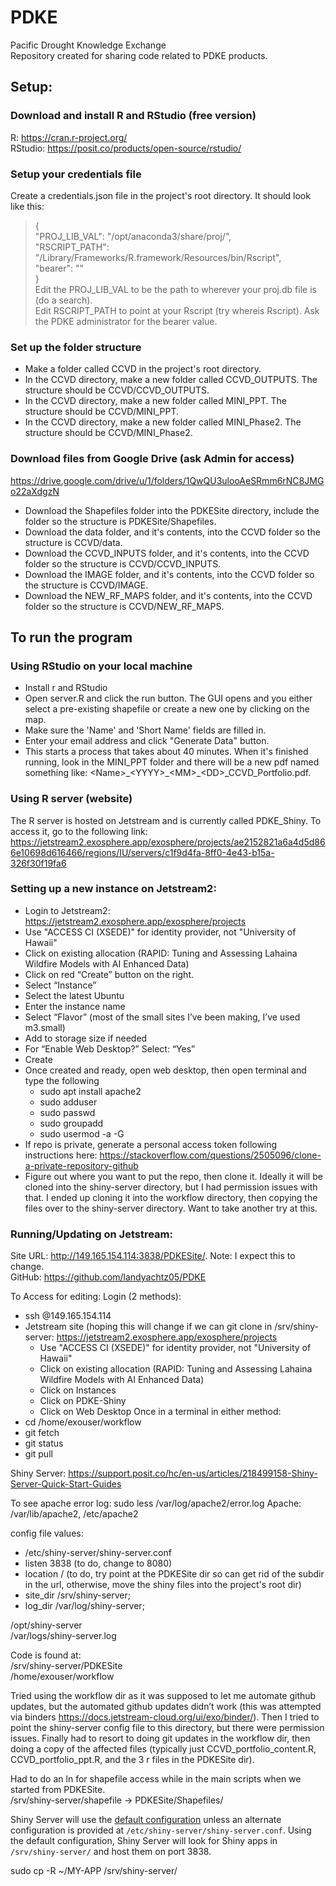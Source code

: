 # PDKE

Pacific Drought Knowledge Exchange  
Repository created for sharing code related to PDKE products.

## Setup:
### Download and install R and RStudio (free version)

R: <https://cran.r-project.org/>  
RStudio: <https://posit.co/products/open-source/rstudio/>

### Setup your credentials file

Create a credentials.json file in the project's root directory.  It should look like this:  
> {  
>   "PROJ_LIB_VAL": "/opt/anaconda3/share/proj/",  
>   "RSCRIPT_PATH": "/Library/Frameworks/R.framework/Resources/bin/Rscript",  
>   "bearer": ""  
> }  
Edit the PROJ_LIB_VAL to be the path to wherever your proj.db file is (do a search).  
Edit RSCRIPT_PATH to point at your Rscript (try whereis Rscript). 
Ask the PDKE administrator for the bearer value.  

### Set up the folder structure

- Make a folder called CCVD in the project's root directory. 
- In the CCVD directory, make a new folder called CCVD_OUTPUTS.  The structure should be CCVD/CCVD_OUTPUTS. 
- In the CCVD directory, make a new folder called MINI_PPT.  The structure should be CCVD/MINI_PPT.  
- In the CCVD directory, make a new folder called MINI_Phase2.  The structure should be CCVD/MINI_Phase2.  

### Download files from Google Drive (ask Admin for access)

<https://drive.google.com/drive/u/1/folders/1QwQU3ulooAeSRmm6rNC8JMGo22aXdgzN>
- Download the Shapefiles folder into the PDKESite directory, include the folder so the structure is PDKESite/Shapefiles.
- Download the data folder, and it's contents, into the CCVD folder so the structure is CCVD/data.
- Download the CCVD_INPUTS folder, and it's contents, into the CCVD folder so the structure is CCVD/CCVD_INPUTS.
- Download the IMAGE folder, and it's contents, into the CCVD folder so the structure is CCVD/IMAGE.
- Download the NEW_RF_MAPS folder, and it's contents, into the CCVD folder so the structure is CCVD/NEW_RF_MAPS.

## To run the program

### Using RStudio on your local machine

- Install r and RStudio
- Open server.R and click the run button.  The GUI opens and you either select a pre-existing shapefile or create a new one by clicking on the map.  
- Make sure the 'Name' and 'Short Name' fields are filled in.  
- Enter your email address and click "Generate Data" button.  
- This starts a process that takes about 40 minutes.  When it's finished running, look in the MINI_PPT folder and there will be a new pdf named something like: \<Name\>\_\<YYYY\>\_\<MM\>\_\<DD\>\_CCVD_Portfolio.pdf.  

### Using R server (website)

The R server is hosted on Jetstream and is currently called PDKE\_Shiny.  To access it, go to the following link:  
<https://jetstream2.exosphere.app/exosphere/projects/ae2152821a6a4d5d866e10698d616466/regions/IU/servers/c1f9d4fa-8ff0-4e43-b15a-326f30f19fa6>   

### Setting up a new instance on Jetstream2:

- Login to Jetstream2: <https://jetstream2.exosphere.app/exosphere/projects>
- Use "ACCESS CI (XSEDE)" for identity provider, not "University of Hawaii"
- Click on existing allocation (RAPID: Tuning and Assessing Lahaina Wildfire Models with AI Enhanced Data)
- Click on red “Create” button on the right.
- Select “Instance”
- Select the latest Ubuntu
- Enter the instance name
- Select “Flavor” (most of the small sites I’ve been making, I’ve used m3.small)
- Add to storage size if needed
- For “Enable Web Desktop?” Select: “Yes”
- Create
- Once created and ready, open web desktop, then open terminal and type the following
  - sudo apt install apache2
  - sudo adduser <username>
  - sudo passwd <username>
  - sudo groupadd <groupname>
  - sudo usermod -a -G <groupname> <username>
- If repo is private, generate a personal access token following instructions here: <https://stackoverflow.com/questions/2505096/clone-a-private-repository-github>  
- Figure out where you want to put the repo, then clone it.  Ideally it will be cloned into the shiny-server directory, but I had permission issues with that.  I ended up cloning it into the workflow directory, then copying the files over to the shiny-server directory.  Want to take another try at this.

### Running/Updating on Jetstream:

Site URL: <http://149.165.154.114:3838/PDKESite/>. Note: I expect this to change.    
GitHub: <https://github.com/landyachtz05/PDKE> 

To Access for editing: 
Login (2 methods): 
- ssh <username>@149.165.154.114
- Jetstream site (hoping this will change if we can git clone in /srv/shiny-server:
<https://jetstream2.exosphere.app/exosphere/projects>
  - Use "ACCESS CI (XSEDE)" for identity provider, not "University of Hawaii"
  - Click on existing allocation (RAPID: Tuning and Assessing Lahaina Wildfire Models with AI Enhanced Data)
  - Click on Instances
  - Click on PDKE-Shiny
  - Click on Web Desktop
Once in a terminal in either method:
- cd /home/exouser/workflow
- git fetch
- git status
- git pull  

Shiny Server: <https://support.posit.co/hc/en-us/articles/218499158-Shiny-Server-Quick-Start-Guides>

To see apache error log:
sudo less /var/log/apache2/error.log
Apache: /var/lib/apache2, /etc/apache2

config file values:
- /etc/shiny-server/shiny-server.conf  
- listen 3838 (to do, change to 8080)  
- location / (to do, try point at the PDKESite dir so can get rid of the subdir in the url, otherwise, move the shiny files into the project's root dir)  
- site_dir /srv/shiny-server;  
- log_dir /var/log/shiny-server;  

/opt/shiny-server  
/var/logs/shiny-server.log  

Code is found at:  
/srv/shiny-server/PDKESite  
/home/exouser/workflow  

Tried using the workflow dir as it was supposed to let me automate github updates, but the automated github updates didn’t work (this was attempted via binders <https://docs.jetstream-cloud.org/ui/exo/binder/>).  Then I tried to point the shiny-server config file to this directory, but there were permission issues.  Finally had to resort to doing git updates in the workflow dir, then doing a copy of the affected files (typically just CCVD_portfolio_content.R, CCVD_portfolio_ppt.R, and the 3 r files in the PDKESite dir).  

Had to do an ln for shapefile access while in the main scripts when we started from PDKESite.  
/srv/shiny-server/shapefile -> PDKESite/Shapefiles/  

Shiny Server will use the [default configuration](https://github.com/rstudio/shiny-server/blob/master/config/default.config) unless an alternate configuration is provided at `/etc/shiny-server/shiny-server.conf`. Using the default configuration, Shiny Server will look for Shiny apps in `/srv/shiny-server/` and host them on port 3838.  

sudo cp -R ~/MY-APP /srv/shiny-server/







